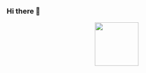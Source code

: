 ### Hi there 👋
<div id="header" align="center">
  <img src="[https://media.giphy.com/media/M9gbBd9nbDrOTu1Mqx/giphy.gif](https://media1.giphy.com/media/KGhpQ5NMoWKQurlHwI/200w.webp?cid=ecf05e47ptihnxx9wgw64xsvsuty2qh186xslztspum2u8c9&rid=200w.webp&ct=g)" width="100"/>
</div>
<!--
**jawadabbasi923/jawadabbasi923** is a ✨ _special_ ✨ repository because its `README.md` (this file) appears on your GitHub profile.

Here are some ideas to get you started:

- 🔭 I’m currently working on ...
- 🌱 I’m currently learning ...
- 👯 I’m looking to collaborate on ...
- 🤔 I’m looking for help with ...
- 💬 Ask me about ...
- 📫 How to reach me: ...
- 😄 Pronouns: ...
- ⚡ Fun fact: ...
-->
